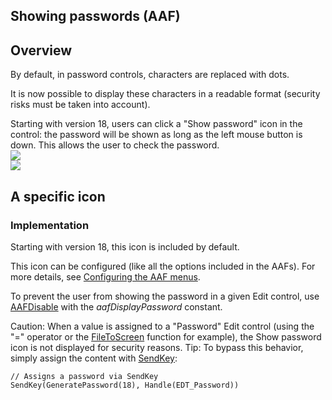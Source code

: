 


## Showing passwords (AAF)
			



<a name="NOTE1"></a>
<a name="NOTE1_1"></a>


## Overview
<a name="overview_ELTTEXTE000111"></a>
By default, in password controls, characters are replaced with dots. 

It is now possible to display these characters in a readable format (security risks must be taken into account). 

Starting with version 18, users can click a "Show password" icon in the control: the password will be shown as long as the left mouse button is down. This allows the user to check the password. 
<br>![](https://doc.pcsoft.fr/en-US/images/image.awp?langid=3&name=Voir%20en%20clair%20un%20mot%20de%20passe1.jpg)<br>![](https://doc.pcsoft.fr/en-US/images/image.awp?langid=3&name=Voir%20en%20clair%20un%20mot%20de%20passe2.jpg)













<a name="NOTE2"></a>
<a name="NOTE2_1"></a>


## A specific icon
<a name="specific_icon_ELTTEXTE000135"></a>


### Implementation
<a name="implementation_ELTPARAGRAPHE000040"></a>

Starting with version 18, this icon is included by default. 

This icon can be configured (like all the options included in the AAFs). For more details, see [Configuring the AAF menus](../Editeurs/2010040.md). 

To prevent the user from showing the password in a given Edit control, use [AAFDisable](../WDLang1/1000022018.md) with the *aafDisplayPassword* constant.

Caution: When a value is assigned to a "Password" Edit control (using the "=" operator or the [FileToScreen](../WDLang4/3044210.md) function for example), the Show password icon is not displayed for security reasons. 
Tip: To bypass this behavior, simply assign the content with [SendKey](../WDLang1/3014014.md): 


```wl
// Assigns a password via SendKey
SendKey(GeneratePassword(18), Handle(EDT_Password))
```



